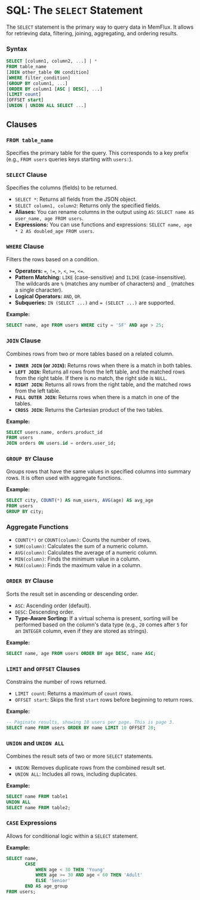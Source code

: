 # SQL: The `SELECT` Statement

The `SELECT` statement is the primary way to query data in MemFlux. It allows for retrieving data, filtering, joining, aggregating, and ordering results.

### Syntax
```sql
SELECT [column1, column2, ...] | *
FROM table_name
[JOIN other_table ON condition]
[WHERE filter_condition]
[GROUP BY column1, ...]
[ORDER BY column1 [ASC | DESC], ...]
[LIMIT count]
[OFFSET start]
[UNION | UNION ALL SELECT ...]
```

## Clauses

### `FROM table_name`
Specifies the primary table for the query. This corresponds to a key prefix (e.g., `FROM users` queries keys starting with `users:`).

### `SELECT` Clause
Specifies the columns (fields) to be returned.
- `SELECT *`: Returns all fields from the JSON object.
- `SELECT column1, column2`: Returns only the specified fields.
- **Aliases:** You can rename columns in the output using `AS`: `SELECT name AS user_name, age FROM users`.
- **Expressions:** You can use functions and expressions: `SELECT name, age * 2 AS doubled_age FROM users`.

### `WHERE` Clause
Filters the rows based on a condition.
- **Operators:** `=`, `!=`, `>`, `<`, `>=`, `<=`.
- **Pattern Matching:** `LIKE` (case-sensitive) and `ILIKE` (case-insensitive). The wildcards are `%` (matches any number of characters) and `_` (matches a single character).
- **Logical Operators:** `AND`, `OR`.
- **Subqueries:** `IN (SELECT ...)` and `= (SELECT ...)` are supported.

**Example:**
```sql
SELECT name, age FROM users WHERE city = 'SF' AND age > 25;
```

### `JOIN` Clause
Combines rows from two or more tables based on a related column.
- **`INNER JOIN` (or `JOIN`):** Returns rows when there is a match in both tables.
- **`LEFT JOIN`:** Returns all rows from the left table, and the matched rows from the right table. If there is no match, the right side is `NULL`.
- **`RIGHT JOIN`:** Returns all rows from the right table, and the matched rows from the left table.
- **`FULL OUTER JOIN`:** Returns rows when there is a match in one of the tables.
- **`CROSS JOIN`:** Returns the Cartesian product of the two tables.

**Example:**
```sql
SELECT users.name, orders.product_id
FROM users
JOIN orders ON users.id = orders.user_id;
```

### `GROUP BY` Clause
Groups rows that have the same values in specified columns into summary rows. It is often used with aggregate functions.

**Example:**
```sql
SELECT city, COUNT(*) AS num_users, AVG(age) AS avg_age
FROM users
GROUP BY city;
```

### Aggregate Functions
- `COUNT(*)` or `COUNT(column)`: Counts the number of rows.
- `SUM(column)`: Calculates the sum of a numeric column.
- `AVG(column)`: Calculates the average of a numeric column.
- `MIN(column)`: Finds the minimum value in a column.
- `MAX(column)`: Finds the maximum value in a column.

### `ORDER BY` Clause
Sorts the result set in ascending or descending order.
- `ASC`: Ascending order (default).
- `DESC`: Descending order.
- **Type-Aware Sorting:** If a virtual schema is present, sorting will be performed based on the column's data type (e.g., `20` comes after `5` for an `INTEGER` column, even if they are stored as strings).

**Example:**
```sql
SELECT name, age FROM users ORDER BY age DESC, name ASC;
```

### `LIMIT` and `OFFSET` Clauses
Constrains the number of rows returned.
- `LIMIT count`: Returns a maximum of `count` rows.
- `OFFSET start`: Skips the first `start` rows before beginning to return rows.

**Example:**
```sql
-- Paginate results, showing 10 users per page. This is page 3.
SELECT name FROM users ORDER BY name LIMIT 10 OFFSET 20;
```

### `UNION` and `UNION ALL`
Combines the result sets of two or more `SELECT` statements.
- `UNION`: Removes duplicate rows from the combined result set.
- `UNION ALL`: Includes all rows, including duplicates.

**Example:**
```sql
SELECT name FROM table1
UNION ALL
SELECT name FROM table2;
```

### `CASE` Expressions
Allows for conditional logic within a `SELECT` statement.

**Example:**
```sql
SELECT name,
       CASE
           WHEN age < 30 THEN 'Young'
           WHEN age >= 30 AND age < 60 THEN 'Adult'
           ELSE 'Senior'
       END AS age_group
FROM users;
```
